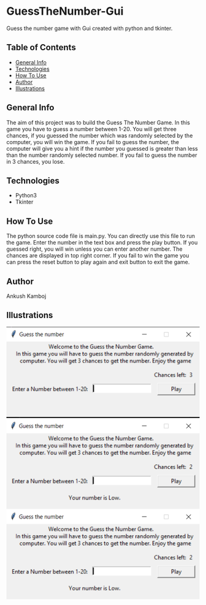 # GuessTheNumber-Gui
Guess the number game with Gui created with python and tkinter.
  
## Table of Contents
* [General Info](#general-info)
* [Technologies](#technologies)
* [How To Use](#howtouse)
* [Author](#author)
* [Illustrations](#illustrations)

## General Info
  The aim of this project was to build the Guess The Number Game. In this game you have to guess a number between 1-20. You will get three chances, if you guessed the number which was randomly selected by the computer, you will win the game. If you fail to guess the number, the computer will give you a hint if the number you guessed is greater than less than the number randomly selected number. If you fail to guess the number in 3 chances, you lose.
  
## Technologies
* Python3
* Tkinter

## How To Use
  The python source code file is main.py. You can directly use this file to run the game. Enter the number in the text box and press the play button. If you guessed right, you will win unless you can enter another number. The chances are displayed in top right corner. If you fail to win the game you can press the reset button to play again and exit button to exit the game.
  
## Author
Ankush Kamboj

## Illustrations
![Alt text](https://github.com/Ankush-Kamboj/GuessTheNumber-Gui/blob/master/ScreenShot1.PNG?raw=true "GuessTheNumberGame1")
![Alt text](https://github.com/Ankush-Kamboj/GuessTheNumber-Gui/blob/master/ScreenShot2.PNG?raw=true "GuessTheNumberGame2")
![Alt text](https://github.com/Ankush-Kamboj/GuessTheNumber-Gui/blob/master/ScreenShot2.PNG?raw=true "GuessTheNumberGame2")
